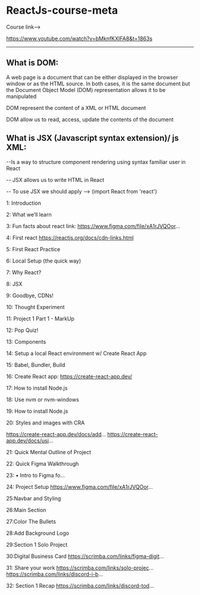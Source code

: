 # ReactJs-course-meta
Course link-->

https://www.youtube.com/watch?v=bMknfKXIFA8&t=1863s



----------------------------------------------------

What is DOM:
-----------

A web page is a document that can be either displayed in the browser window or as the HTML source. In both cases, it is the same document but the Document Object Model (DOM) representation allows it to be manipulated

DOM represent the content of a XML or HTML document

DOM allow us to read, access, update the contents of the document


What is JSX (Javascript syntax extension)/ js XML:
--------------------------------------------

--Is a way to structure component rendering using syntax familiar user in React

--  JSX allows us to write HTML in React

-- To use JSX we should apply --> (import React from 'react')







1: Introduction

2: What we’ll learn

3: Fun facts about react link: https://www.figma.com/file/xA1rJVQOor...

4: First react
https://reactjs.org/docs/cdn-links.html

5: First React Practice 

6: Local Setup (the quick way)

7: Why React?

8: JSX

9: Goodbye, CDNs!

10: Thought Experiment

11: Project 1 Part 1 - MarkUp

12: Pop Quiz!

13: Components

14: Setup a local React environment w/ Create React App

15: Babel, Bundler, Build

16: Create React app: https://create-react-app.dev/

17: How to install Node.js

18: Use nvm or nvm-windows

19: How to install Node.js

20: Styles and images with CRA

https://create-react-app.dev/docs/add...
https://create-react-app.dev/docs/usi...

21: Quick Mental Outline of Project 

22: Quick Figma Walkthrough
  

23:  • Intro to Figma fo...  

24: Project Setup
https://www.figma.com/file/xA1rJVQOor...

25:Navbar and Styling 

26:Main Section

27:Color The Bullets

28:Add Background Logo

29:Section 1 Solo Project

30:Digital Business Card https://scrimba.com/links/figma-digit...

31: Share your work https://scrimba.com/links/solo-projec... https://scrimba.com/links/discord-i-b...

32: Section 1 Recap 
https://scrimba.com/links/discord-tod...

